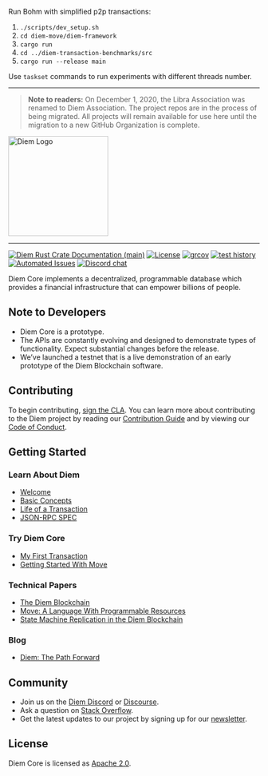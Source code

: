 Run Bohm with simplified p2p transactions:
1. `./scripts/dev_setup.sh`
2. `cd diem-move/diem-framework`
3. `cargo run`
5. `cd ../diem-transaction-benchmarks/src`
6. `cargo run --release main`

Use `taskset` commands to run experiments with different threads number.

---

> **Note to readers:** On December 1, 2020, the Libra Association was renamed to Diem Association. The project repos are in the process of being migrated. All projects will remain available for use here until the migration to a new GitHub Organization is complete.

<a href="https://developers.diem.com">
	<img width="200" src="./.assets/diem.png" alt="Diem Logo" />
</a>

---

[![Diem Rust Crate Documentation (main)](https://img.shields.io/badge/docs-main-59f)](https://diem.github.io/diem/)
[![License](https://img.shields.io/badge/license-Apache-green.svg)](LICENSE)
[![grcov](https://img.shields.io/badge/Coverage-grcov-green)](https://ci-artifacts.diem.com/coverage/unit-coverage/latest/index.html)
[![test history](https://img.shields.io/badge/Test-History-green)](https://ci-artifacts.diem.com/testhistory/diem/diem/auto/ci-test.yml/index.html)
[![Automated Issues](https://img.shields.io/github/issues-search?color=orange&label=Automated%20Issues&query=repo%3Adiem%2Fdiem%20is%3Aopen%20author%3Aapp%2Fgithub-actions)](https://github.com/diem/diem/issues/created_by/app/github-actions)
[![Discord chat](https://img.shields.io/discord/903339070925721652.svg?logo=discord&style=flat-square)](https://discord.gg/epNwRT2wcd)


Diem Core implements a decentralized, programmable database which provides a financial infrastructure that can empower billions of people.

## Note to Developers
* Diem Core is a prototype.
* The APIs are constantly evolving and designed to demonstrate types of functionality. Expect substantial changes before the release.
* We’ve launched a testnet that is a live demonstration of an early prototype of the Diem Blockchain software.

## Contributing

To begin contributing, [sign the CLA](https://diem.com/en-US/cla-sign/). You can learn more about contributing to the Diem project by reading our [Contribution Guide](https://developers.diem.com/docs/community/contributing) and by viewing our [Code of Conduct](https://developers.diem.com/docs/policies/code-of-conduct).

## Getting Started

### Learn About Diem
* [Welcome](https://developers.diem.com/docs/welcome-to-diem)
* [Basic Concepts](https://developers.diem.com/docs/basics/basics-txns-states)
* [Life of a Transaction](https://developers.diem.com/docs/transactions/basics-life-of-txn)
* [JSON-RPC SPEC](json-rpc/json-rpc-spec.md)

### Try Diem Core
* [My First Transaction](https://developers.diem.com/docs/tutorials/tutorial-my-first-transaction)
* [Getting Started With Move](https://diem.github.io/move/introduction.html)

### Technical Papers
* [The Diem Blockchain](https://developers.diem.com/docs/technical-papers/the-diem-blockchain-paper)
* [Move: A Language With Programmable Resources](https://developers.diem.com/docs/technical-papers/move-paper)
* [State Machine Replication in the Diem Blockchain](https://developers.diem.com/docs/technical-papers/state-machine-replication-paper)

### Blog
* [Diem: The Path Forward](https://developers.diem.com/blog/2019/06/18/the-path-forward/)

## Community

* Join us on the [Diem Discord](https://discord.gg/epNwRT2wcd) or [Discourse](https://community.diem.com).
* Ask a question on [Stack Overflow](https://stackoverflow.com/questions/tagged/diem).
* Get the latest updates to our project by signing up for our [newsletter](https://developers.diem.com/newsletter_form).

## License

Diem Core is licensed as [Apache 2.0](https://github.com/diem/diem/blob/main/LICENSE).
